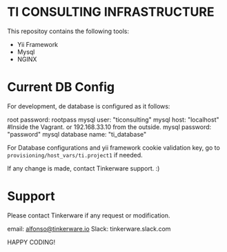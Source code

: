 TI CONSULTING INFRASTRUCTURE
===

This repositoy contains the following tools:

  - Yii Framework
  - Mysql
  - NGINX

Current DB Config
===

For development, de database is configured as it follows:

root password: rootpass
mysql user: "ticonsulting"
mysql host: "localhost" #Inside the Vagrant. or 192.168.33.10 from the outside.
mysql password: "password"
mysql database name: "ti_database"

For Database configurations and yii framework cookie validation key,
go to `provisioning/host_vars/ti.project1` if needed.

If any change is made, contact Tinkerware support. :)

Support
===

Please contact Tinkerware if any request or modification.

email: alfonso@tinkerware.io
Slack: tinkerware.slack.com


HAPPY CODING! 
